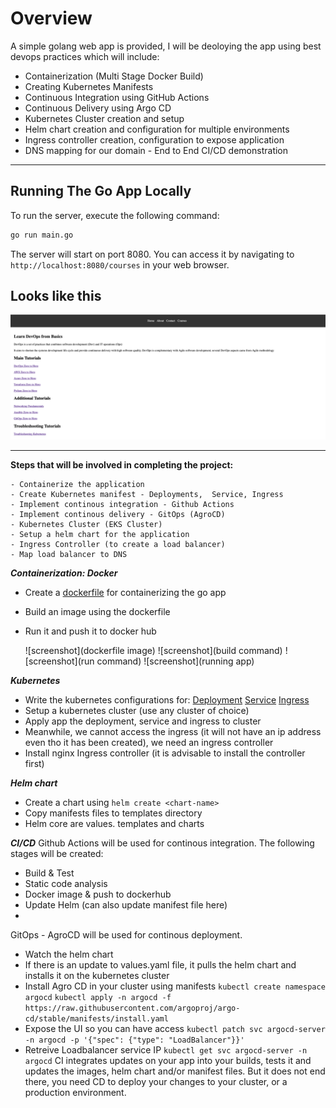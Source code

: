 # Overview
A simple golang web app is provided, I will be deoloying the app using best devops practices which will include:
- Containerization (Multi Stage Docker Build) 
- Creating Kubernetes Manifests 
- Continuous Integration using GitHub Actions 
- Continuous Delivery using Argo CD 
- Kubernetes Cluster creation and setup 
- Helm chart creation and configuration for multiple environments 
- Ingress controller creation, configuration to expose application 
- DNS mapping for our domain - End to End CI/CD demonstration

---

## Running The Go App Locally

To run the server, execute the following command:

```bash
go run main.go
```

The server will start on port 8080. You can access it by navigating to `http://localhost:8080/courses` in your web browser.

## Looks like this

![Website](static/images/golang-website.png)

---

__Steps that will be involved in completing the project:__

    - Containerize the application
    - Create Kubernetes manifest - Deployments,  Service, Ingress
    - Implement continous integration - Github Actions
    - Implement continous delivery - GitOps (AgroCD)
    - Kubernetes Cluster (EKS Cluster)
    - Setup a helm chart for the application
    - Ingress Controller (to create a load balancer)
    - Map load balancer to DNS

___Containerization: Docker___
- Create a [dockerfile](./Dockerfile) for containerizing the go app
- Build an image using the dockerfile
- Run it and push it to docker hub

    ![screenshot](dockerfile image)
    ![screenshot](build command)
    ![screenshot](run command)
    ![screenshot](running app)

___Kubernetes___
- Write the kubernetes configurations for:
    [Deployment](./kubernetes/deployment.yaml)
    [Service](./kubernetes/service.yaml)
    [Ingress](./kubernetes/ingress.yaml)
- Setup a kubernetes cluster (use any cluster of choice)
- Apply app the deployment, service and ingress to cluster
- Meanwhile, we cannot access the ingress (it will not have an ip address even tho it has been created), we need an ingress controller
- Install nginx Ingress controller (it is advisable to install the controller first)

___Helm chart___
- Create a chart using `helm create <chart-name>`
- Copy manifests files to templates directory
- Helm core are values. templates and charts


___CI/CD___
Github Actions will be used for continous integration. The following stages will be created:
- Build & Test
- Static code analysis
- Docker image & push to dockerhub
- Update Helm (can also update manifest file here)
- 
GitOps - AgroCD will be used for continous deployment.
- Watch the helm chart
- If there is an update to values.yaml file, it pulls the helm chart and installs it on the kubernetes cluster
- Install Agro CD in your cluster using manifests 
    `kubectl create namespace argocd`
    `kubectl apply -n argocd -f https://raw.githubusercontent.com/argoproj/argo-cd/stable/manifests/install.yaml`
- Expose the UI so you can have access
    `kubectl patch svc argocd-server -n argocd -p '{"spec": {"type": "LoadBalancer"}}'`
- Retreive Loadbalancer service IP
    `kubectl get svc argocd-server -n argocd`
CI integrates updates on your app into your builds, tests it and updates the images, helm chart and/or manifest files. But it does not end there, you need CD to deploy your changes to your cluster, or a production environment.


